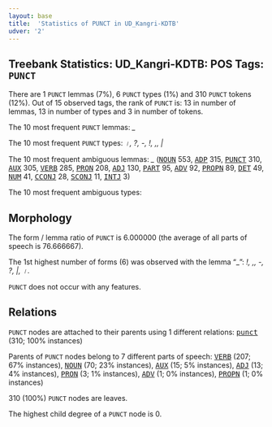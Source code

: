 ```yaml
---
layout: base
title:  'Statistics of PUNCT in UD_Kangri-KDTB'
udver: '2'
---
```


## Treebank Statistics: UD_Kangri-KDTB: POS Tags: `PUNCT`

There are 1 `PUNCT` lemmas (7%), 6 `PUNCT` types (1%) and 310 `PUNCT` tokens (12%).
Out of 15 observed tags, the rank of `PUNCT` is: 13 in number of lemmas, 13 in number of types and 3 in number of tokens.

The 10 most frequent `PUNCT` lemmas: <em>_</em>

The 10 most frequent `PUNCT` types:  <em>।, ?, -, !, ,, |</em>

The 10 most frequent ambiguous lemmas: <em>_</em> (<tt><a href="xnr_kdtb-pos-NOUN.html">NOUN</a></tt> 553, <tt><a href="xnr_kdtb-pos-ADP.html">ADP</a></tt> 315, <tt><a href="xnr_kdtb-pos-PUNCT.html">PUNCT</a></tt> 310, <tt><a href="xnr_kdtb-pos-AUX.html">AUX</a></tt> 305, <tt><a href="xnr_kdtb-pos-VERB.html">VERB</a></tt> 285, <tt><a href="xnr_kdtb-pos-PRON.html">PRON</a></tt> 208, <tt><a href="xnr_kdtb-pos-ADJ.html">ADJ</a></tt> 130, <tt><a href="xnr_kdtb-pos-PART.html">PART</a></tt> 95, <tt><a href="xnr_kdtb-pos-ADV.html">ADV</a></tt> 92, <tt><a href="xnr_kdtb-pos-PROPN.html">PROPN</a></tt> 89, <tt><a href="xnr_kdtb-pos-DET.html">DET</a></tt> 49, <tt><a href="xnr_kdtb-pos-NUM.html">NUM</a></tt> 41, <tt><a href="xnr_kdtb-pos-CCONJ.html">CCONJ</a></tt> 28, <tt><a href="xnr_kdtb-pos-SCONJ.html">SCONJ</a></tt> 11, <tt><a href="xnr_kdtb-pos-INTJ.html">INTJ</a></tt> 3)

The 10 most frequent ambiguous types:  



## Morphology

The form / lemma ratio of `PUNCT` is 6.000000 (the average of all parts of speech is 76.666667).

The 1st highest number of forms (6) was observed with the lemma “_”: <em>!, ,, -, ?, |, ।</em>.

`PUNCT` does not occur with any features.


## Relations

`PUNCT` nodes are attached to their parents using 1 different relations: <tt><a href="xnr_kdtb-dep-punct.html">punct</a></tt> (310; 100% instances)

Parents of `PUNCT` nodes belong to 7 different parts of speech: <tt><a href="xnr_kdtb-pos-VERB.html">VERB</a></tt> (207; 67% instances), <tt><a href="xnr_kdtb-pos-NOUN.html">NOUN</a></tt> (70; 23% instances), <tt><a href="xnr_kdtb-pos-AUX.html">AUX</a></tt> (15; 5% instances), <tt><a href="xnr_kdtb-pos-ADJ.html">ADJ</a></tt> (13; 4% instances), <tt><a href="xnr_kdtb-pos-PRON.html">PRON</a></tt> (3; 1% instances), <tt><a href="xnr_kdtb-pos-ADV.html">ADV</a></tt> (1; 0% instances), <tt><a href="xnr_kdtb-pos-PROPN.html">PROPN</a></tt> (1; 0% instances)

310 (100%) `PUNCT` nodes are leaves.

The highest child degree of a `PUNCT` node is 0.

